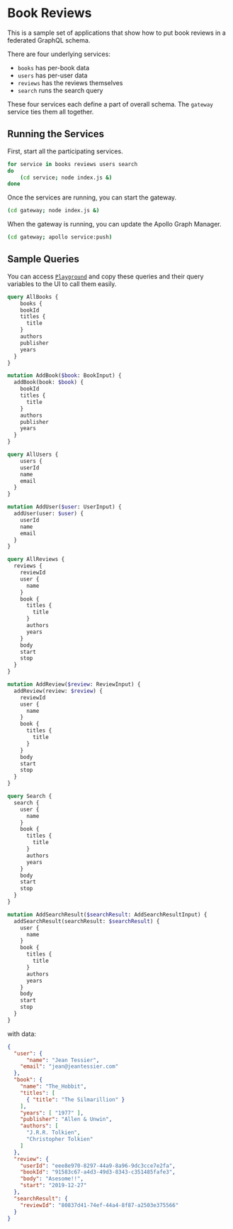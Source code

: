 # Book Reviews

This is a sample set of applications that show how to put book reviews in a
federated GraphQL schema.

There are four underlying services:

- `books` has per-book data
- `users` has per-user data
- `reviews` has the reviews themselves
- `search` runs the search query

These four services each define a part of overall schema.  The `gateway` service
ties them all together.

## Running the Services

First, start all the participating services.

```bash
for service in books reviews users search
do
    (cd service; node index.js &)
done
```

Once the services are running, you can start the gateway.

```bash
(cd gateway; node index.js &)
```

When the gateway is running, you can update the Apollo Graph Manager.

```bash
(cd gateway; apollo service:push)
```

## Sample Queries

You can access [`Playground`](http://localhost:4000) and copy these queries and
their query variables to the UI to call them easily.

```graphql
query AllBooks {
	books {
    bookId
    titles {
      title
    }
    authors
    publisher
    years
  }
}

mutation AddBook($book: BookInput) {
  addBook(book: $book) {
    bookId
    titles {
      title
    }
    authors
    publisher
    years
  }
}

query AllUsers {
	users {
    userId
    name
    email
  }
}

mutation AddUser($user: UserInput) {
  addUser(user: $user) {
    userId
    name
    email
  }
}

query AllReviews {
  reviews {
    reviewId
    user {
      name
    }
    book {
      titles {
        title
      }
      authors
      years
    }
    body
    start
    stop
  }
}

mutation AddReview($review: ReviewInput) {
  addReview(review: $review) {
    reviewId
    user {
      name
    }
    book {
      titles {
        title
      }
    }
    body
    start
    stop
  }
}

query Search {
  search {
    user {
      name
    }
    book {
      titles {
        title
      }
      authors
      years
    }
    body
    start
    stop
  }
}

mutation AddSearchResult($searchResult: AddSearchResultInput) {
  addSearchResult(searchResult: $searchResult) {
    user {
      name
    }
    book {
      titles {
        title
      }
      authors
      years
    }
    body
    start
    stop
  }
}
```

with data:

```json
{
  "user": {
	  "name": "Jean Tessier",
  	"email": "jean@jeantessier.com"
  },
  "book": {
    "name": "The_Hobbit",
    "titles": [
      { "title": "The Silmarillion" }
    ],
    "years": [ "1977" ],
    "publisher": "Allen & Unwin",
    "authors": [
      "J.R.R. Tolkien",
      "Christopher Tolkien"
    ]
  },
  "review": {
    "userId": "eee8e970-8297-44a9-8a96-9dc3cce7e2fa",
    "bookId": "91583c67-a4d3-49d3-8343-c351485fafe3",
    "body": "Asesome!!",
    "start": "2019-12-27"
  },
  "searchResult": {
    "reviewId": "80837d41-74ef-44a4-8f87-a2503e375566"
  }
}
```
